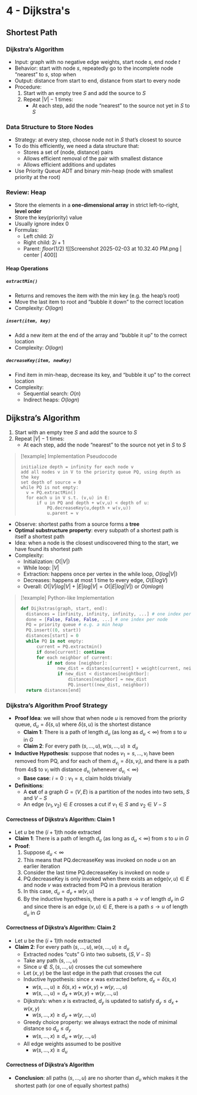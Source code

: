 # 4 - Dijkstra's

## Shortest Path
### Dijkstra’s Algorithm
- Input: graph with no negative edge weights, start node $s$, end node $t$
- Behavior: start with node $s$, repeatedly go to the incomplete node “nearest” to $s$, stop when
- Output: distance from start to end, distance from start to every node
- Procedure:
	1. Start with an empty tree $S$ and add the source to $S$
	2. Repeat $|V| - 1$ times:
		- At each step, add the node “nearest” to the source not yet in $S$ to $S$

### Data Structure to Store Nodes
- Strategy: at every step, choose node not in $S$ that’s closest to source
- To do this efficiently, we need a data structure that:
	- Stores a set of (node, distance) pairs
	- Allows efficient removal of the pair with smallest distance
	- Allows efficient additions and updates
- Use Priority Queue ADT and binary min-heap (node with smallest priority at the root)

### Review: Heap
- Store the elements in a **one-dimensional array** in strict left-to-right, **level order**
- Store the key(priority) value
- Usually ignore index 0
- Formulas:
	- Left child: $2i$
	- Right child: $2i+1$
	- Parent: $floor(1/2)$
![[Screenshot 2025-02-03 at 10.32.40 PM.png | center | 400]]

#### Heap Operations
##### `extractMin()`
- Returns and removes the item with the min key (e.g. the heap’s root)
- Move the last item to root and “bubble it down” to the correct location
- Complexity: $O(logn)$
##### `insert(item, key)`
- Add a new item at the end of the array and “bubble it up” to the correct location
- Complexity: $O(logn)$
##### `decreaseKey(item, newKey)`
- Find item in min-heap, decrease its key, and “bubble it up” to the correct location
- Complexity:
	- Sequential search: $O(n)$
	- Indirect heaps: $O(logn)$

## Dijkstra’s Algorithm
1. Start with an empty tree $S$ and add the source to $S$
2. Repeat $|V| - 1$ times:
	- At each step, add the node “nearest” to the source not yet in $S$ to $S$

> [!example] Implementation Pseudocode
> ```
> initialize depth = infinity for each node v
> add all nodes v in V to the priority queue PQ, using depth as the key
> set depth of source = 0
> while PQ is not empty:
> 	v = PQ.extractMin()
> 	for each u in V s.t. (v,u) in E:
> 		if u in PQ and depth + w(v,u) < depth of u:
> 			PQ.decreaseKey(u,depth + w(v,u))
> 			u.parent = v
> ```

- Observe: shortest paths from a source forms a **tree**
- **Optimal substructure property**: every subpath of a shortest path is itself a shortest path
- Idea: when a node is the closest undiscovered thing to the start, we have found its shortest path
- Complexity:
	- Initialization: $O(|V|)$
	- While loop: $|V|$
	- Extraction: happens once per vertex in the while loop, $O(log|V|)$
	- Decreases: happens at most 1 time to every edge, $O(ElogV)$
	- Overall: $O(|V|log|V| + |E|log|V|=O(|E|log|V|)$ or $O(mlogn)$

> [!example] Python-like Implementation
> ```Python
> def Dijkstras(graph, start, end):
> 	distances = [infinity, infinity, infinity, ...] # one index per node
> 	done = [False, False, False, ...] # one index per node
> 	PQ = priority queue # e.g. a min heap
> 	PQ.insert((0, start))
> 	distances[start] = 0
> 	while PQ is not empty:
> 		current = PQ.extractmin()
> 		if done[current]: continue
> 		for each neighbor of current:
> 			if not done [neighbor]:
> 				new_dist = distances[current] + weight(current, neighbor)
> 				if new_dist < distances[neightbor]:
> 					distances[neighbor] = new_dist
> 					PQ.insert((new_dist, neighbor))
> 	return distances[end]
> ```

### Dijkstra’s Algorithm Proof Strategy
- **Proof Idea**: we will show that when node $u$ is removed from the priority queue, $d_u = \delta(s,u)$ where $\delta (s,u)$ is the shortest distance
	- **Claim 1**: There is a path of length $d_u$ (as long as $d_u < \infty$) from $s$ to $u$ in $G$
	- **Claim 2**: For every path $(s, …, u), w(s, …, u) ≥ d_u$
- **Inductive Hypothesis**: suppose that nodes $v_1 = s, …, v_i$ have been removed from PQ, and for each of them $d_{v_i} = \delta(s,v_i)$, and there is a path from 4s$ to $v_i$ with distance $d_{v_i}$ (whenever $d_{v_i} < \infty$)
	- **Base case**: $i=0: v_1 = s$, claim holds trivially
- **Definitions**:
	- A **cut** of a graph $G = (V, E)$ is a partition of the nodes into two sets, $S$ and $V - S$
	- An edge $(v_1, v_2) \in E$ crosses a cut if $v_1 \in S$ and $v_2 \in V - S$

#### Correctness of Dijkstra’s Algorithm: Claim 1
- Let $u$ be the ($i + 1$)th node extracted
- **Claim 1**: There is a path of length $d_u$ (as long as $d_u < \infty$) from $s$ to $u$ in $G$
- **Proof**:
	1. Suppose $d_u < \infty$
	2. This means that PQ.decreaseKey was invoked on node $u$ on an earlier iteration
	3. Consider the last time PQ.decreaseKey is invoked on node $u$
	4. PQ.decreaseKey is only invoked when there exists an edge$(v,u) \in E$ and node $v$ was extracted from PQ in a previous iteration
	5. In this case, $d_u = d_v + w(v,u)$
	6. By the inductive hypothesis, there is a path $s → v$ of length $d_v$ in $G$ and since there is an edge $(v,u) \in E$, there is a path $s → u$ of length $d_u$ in $G$

#### Correctness of Dijkstra’s Algorithm: Claim 2
- Let $u$ be the ($i + 1$)th node extracted
- **Claim 2**: For every path $(s, …, u), w(s, …, u) ≥ d_u$
	- Extracted nodes “cuts” G into two subsets, $(S, V-S)$
	- Take any path $(s, …, u)$
	- Since $u \notin S, (s, …, u)$ crosses the cut somewhere
	- Let $(x,y)$ be the last edge in the path that crosses the cut
	- Inductive hypothesis: since $x$ was extracted before, $d_x = \delta (s,x)$
		- $w(s, …, u) ≥ \delta (s,x) + w(x,y) + w(y, …, u)$
		- $w(s, …, u) = d_x + w(x,y) + w(y, …, u)$
	- Dijkstra’s: when $x$ is extracted, $d_y$ is updated to satisfy $d_y ≤ d_x + w(x,y)$
		- $w(s, …, x) ≥ d_y + w(y, ..., u)$ 
	- Greedy choice property: we always extract the node of minimal distance so $d_u ≤ d_y$
		- $w(s, …, x) ≥ d_u + w(y, ..., u)$ 
	- All edge weights assumed to be positive
		- $w(s, …, x) ≥ d_u$
        
#### Correctness of Dijkstra’s Algorithm
- **Conclusion**: all paths $(s, …, u)$ are no shorter than $d_u$ which makes it the shortest path (or one of equally shortest paths)